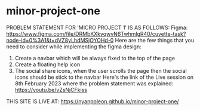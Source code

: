 # minor-project-one

PROBLEM STATEMENT FOR 'MICRO PROJECT 1' IS AS FOLLOWS:
Figma: https://www.figma.com/file/DRMbKXkvqwvN6TwhmlgR40/cuvette-task?node-id=0%3A1&t=dVZ8yLhdMSjOYOHd-0
Here are the few things that you need to consider while implementing the figma design:
1.	Create a navbar which will be always fixed to the top of the page
2.	Create a floating help icon
3.	The social share icons, when the user scrolls the page then the social icons should be stick to the navbar
Here's the link of the Live session on 8th February 2023 where the problem statement was explained: https://youtu.be/vZsNjCFkiss


THIS SITE IS LIVE AT: https://nyanpoleon.github.io/minor-project-one/
